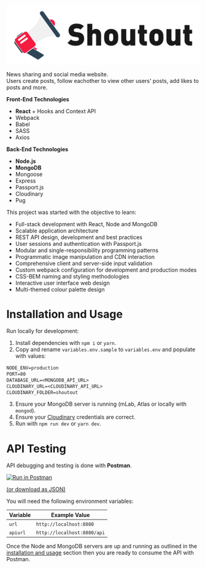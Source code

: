 <p align="center">
  <img src="/public/images/logo/logo-maxres-text-white.png?raw=true" alt="Shoutout Logo" width="600px" />
</p>

News sharing and social media website.  
Users create posts, follow eachother to view other users' posts, add likes to posts and more.

**Front-End Technologies**
* **React** + Hooks and Context API
* Webpack
* Babel
* SASS
* Axios

**Back-End Technologies**
* **Node.js**
* **MongoDB**
* Mongoose
* Express
* Passport.js
* Cloudinary
* Pug

This project was started with the objective to learn:

* Full-stack development with React, Node and MongoDB
* Scalable application architecture
* REST API design, development and best practices
* User sessions and authentication with Passport.js
* Modular and single-responsibility programming patterns
* Programmatic image manipulation and CDN interaction
* Comprehensive client and server-side input validation
* Custom webpack configuration for development and production modes
* CSS-BEM naming and styling methodologies
* Interactive user interface web design
* Multi-themed colour palette design

# Installation and Usage

Run locally for development:

1. Install dependencies with `npm i` or `yarn`.
2. Copy and rename `variables.env.sample` to `variables.env` and populate with values:
```
NODE_ENV=production
PORT=80
DATABASE_URL=<MONGODB_API_URL>
CLOUDINARY_URL=<CLOUDINARY_API_URL>
CLOUDINARY_FOLDER=shoutout
```
3. Ensure your MongoDB server is running (mLab, Atlas or locally with `mongod`).
4. Ensure your [Cloudinary](https://cloudinary.com/) credentials are correct.
5. Run with `npm run dev` or `yarn dev`.

# API Testing

API debugging and testing is done with **Postman**.

[![Run in Postman](https://run.pstmn.io/button.svg)](https://app.getpostman.com/run-collection/cdd565f02c4d6cb41066)

[(or download as JSON)](https://www.getpostman.com/collections/cdd565f02c4d6cb41066)

You will need the following environment variables:

|Variable|Example Value|
|--|--|
|`url`|`http://localhost:8080`|
|`apiurl`|`http://localhost:8080/api`|

Once the Node and MongoDB servers are up and running as outlined in the [installation and usage](#installation-and-usage) section then you are ready to consume the API with Postman.
